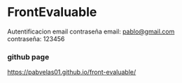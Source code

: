 # FrontEvaluable

Autentificacion email contraseña
email: pablo@gmail.com  
contraseña: 123456

### github page
https://pabvelas01.github.io/front-evaluable/